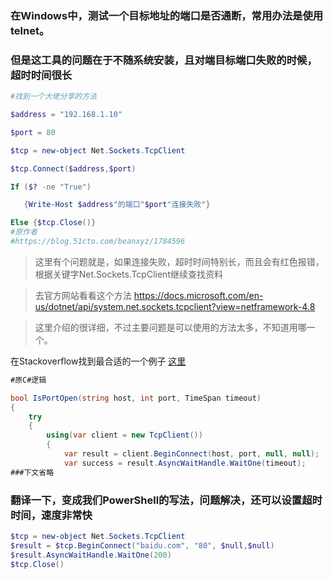 
### 在Windows中，测试一个目标地址的端口是否通断，常用办法是使用telnet。
### 但是这工具的问题在于不随系统安装，且对端目标端口失败的时候，超时时间很长

```powershell
#找到一个大佬分享的方法

$address = "192.168.1.10"

$port = 80

$tcp = new-object Net.Sockets.TcpClient

$tcp.Connect($address,$port)

If ($? -ne "True")

   {Write-Host $address"的端口"$port"连接失败"}

Else {$tcp.Close()}
#原作者
#https://blog.51cto.com/beanxyz/1784596

```
> 这里有个问题就是，如果连接失败，超时时间特别长，而且会有红色报错，根据关键字Net.Sockets.TcpClient继续查找资料

> 去官方网站看看这个方法
https://docs.microsoft.com/en-us/dotnet/api/system.net.sockets.tcpclient?view=netframework-4.8

> 这里介绍的很详细，不过主要问题是可以使用的方法太多，不知道用哪一个。

在Stackoverflow找到最合适的一个例子
[这里](https://stackoverflow.com/questions/11837541/check-if-a-port-is-open)

```csharp
#原C#逻辑

bool IsPortOpen(string host, int port, TimeSpan timeout)
{
    try
    {
        using(var client = new TcpClient())
        {
            var result = client.BeginConnect(host, port, null, null);
            var success = result.AsyncWaitHandle.WaitOne(timeout);
###下文省略
```

### 翻译一下，变成我们PowerShell的写法，问题解决，还可以设置超时时间，速度非常快
```powershell
$tcp = new-object Net.Sockets.TcpClient
$result = $tcp.BeginConnect("baidu.com", "80", $null,$null)
$result.AsyncWaitHandle.WaitOne(200)
$tcp.Close()
```
